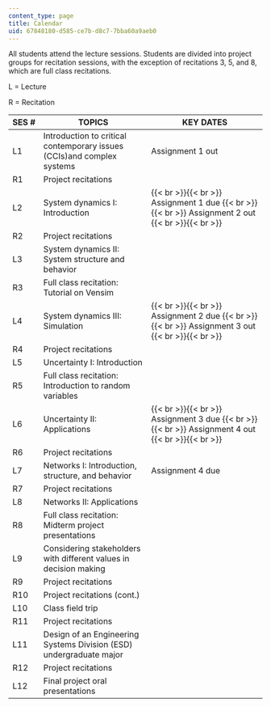 ```yaml
---
content_type: page
title: Calendar
uid: 67848180-d585-ce7b-d8c7-7bba60a9aeb0
---
```


All students attend the lecture sessions. Students are divided into project groups for recitation sessions, with the exception of recitations 3, 5, and 8, which are full class recitations.

L = Lecture

R = Recitation

| SES # | TOPICS | KEY DATES |
| --- | --- | --- |
| L1 | Introduction to critical contemporary issues (CCIs)and complex systems | Assignment 1 out |
| R1 | Project recitations | &nbsp; |
| L2 | System dynamics I: Introduction |  {{< br >}}{{< br >}} Assignment 1 due {{< br >}}{{< br >}} Assignment 2 out {{< br >}}{{< br >}}  |
| R2 | Project recitations | &nbsp; |
| L3 | System dynamics II: System structure and behavior | &nbsp; |
| R3 | Full class recitation: Tutorial on Vensim | &nbsp; |
| L4 | System dynamics III: Simulation |  {{< br >}}{{< br >}} Assignment 2 due {{< br >}}{{< br >}} Assignment 3 out {{< br >}}{{< br >}}  |
| R4 | Project recitations | &nbsp; |
| L5 | Uncertainty I: Introduction | &nbsp; |
| R5 | Full class recitation: Introduction to random variables | &nbsp; |
| L6 | Uncertainty II: Applications |  {{< br >}}{{< br >}} Assignment 3 due {{< br >}}{{< br >}} Assignment 4 out {{< br >}}{{< br >}}  |
| R6 | Project recitations | &nbsp; |
| L7 | Networks I: Introduction, structure, and behavior | Assignment 4 due |
| R7 | Project recitations | &nbsp; |
| L8 | Networks II: Applications | &nbsp; |
| R8 | Full class recitation: Midterm project presentations | &nbsp; |
| L9 | Considering stakeholders with different values in decision making | &nbsp; |
| R9 | Project recitations | &nbsp; |
| R10 | Project recitations (cont.) | &nbsp; |
| L10 | Class field trip | &nbsp; |
| R11 | Project recitations | &nbsp; |
| L11 | Design of an Engineering Systems Division (ESD) undergraduate major | &nbsp; |
| R12 | Project recitations | &nbsp; |
| L12 | Final project oral presentations |